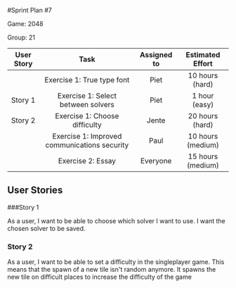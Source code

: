 #Sprint Plan #7
	
	
Game: 2048  
	
Group: 21
	
	
| User Story | Task 			       | Assigned to | Estimated Effort             |	
|:----------:|:-----------------------:|:-----------:|:----------------------------:|
|     | Exercise 1: True type font  | Piet | 10 hours (hard)         |
| Story 1		| Exercise 1: Select between solvers | Piet | 1 hour (easy) |
|Story 2		 | Exercise 1: Choose difficulty | Jente | 20 hours (hard)|
|            | Exercise 1: Improved communications security| Paul    | 10 hours (medium)  |
|            | Exercise 2: Essay      | Everyone      | 15 hours (medium)            |


## User Stories

###Story 1

As a user, I want to be able to choose which solver I want to use. I want the chosen solver to be saved.
	
### Story 2
	
As a user, I want to be able to set a difficulty in the singleplayer game. This means that the spawn of a new tile isn't random anymore. It spawns the new tile on difficult places to increase the difficulty of the game